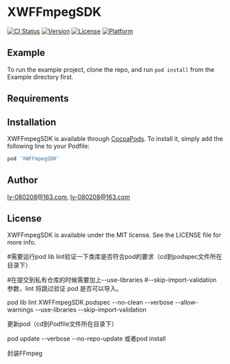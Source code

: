 # XWFFmpegSDK


[![CI Status](https://img.shields.io/travis/ly-080208@163.com/XWFFmpegSDK.svg?style=flat)](https://travis-ci.org/ly-080208@163.com/XWFFmpegSDK)
[![Version](https://img.shields.io/cocoapods/v/XWFFmpegSDK.svg?style=flat)](https://cocoapods.org/pods/XWFFmpegSDK)
[![License](https://img.shields.io/cocoapods/l/XWFFmpegSDK.svg?style=flat)](https://cocoapods.org/pods/XWFFmpegSDK)
[![Platform](https://img.shields.io/cocoapods/p/XWFFmpegSDK.svg?style=flat)](https://cocoapods.org/pods/XWFFmpegSDK)

## Example

To run the example project, clone the repo, and run `pod install` from the Example directory first.

## Requirements

## Installation

XWFFmpegSDK is available through [CocoaPods](https://cocoapods.org). To install
it, simply add the following line to your Podfile:

```ruby
pod 'XWFFmpegSDK'
```

## Author

ly-080208@163.com, ly-080208@163.com

## License

XWFFmpegSDK is available under the MIT license. See the LICENSE file for more info.



#需要运行pod lib lint验证一下类库是否符合pod的要求（cd到podspec文件所在目录下）

#在提交到私有仓库的时候需要加上--use-libraries 
#--skip-import-validation 参数，lint 将跳过验证 pod 是否可以导入。

pod lib lint XWFFmpegSDK.podspec  --no-clean --verbose --allow-warnings --use-libraries --skip-import-validation

更新pod（cd到Podfile文件所在目录下）

pod update --verbose --no-repo-update 或者pod install

封装FFmpeg
